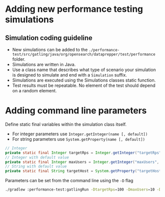 # Adding new performance testing simulations

## Simulation coding guideline
- New simulations can be added to the `./performance-test/src/gatling/java/org/opensearch/dataprepper/test/performance` folder.
- Simulations are written in Java.
- Use a class name that describes what type of scenario your simulation is designed to simulate and end with a `Simulation` suffix. 
- Simulations are executed using the Simulations classes static function.
- Test results must be repeatable. No element of the test should depend on a random element.

# Adding command line parameters

Define static final variables within the simulation class itself.
- For integer parameters use `Integer.getInteger(name [, default])`
- For string parameters use `System.getProperty(name [, default])`

```java
// Integer
private static final Integer targetRps = Integer.getInteger("targetRps");
// Integer with default value
private static final Integer maxUsers = Integer.getInteger("maxUsers", 1000);
// String with default value
private static final String targetHost = System.getProperty("targetHost", "http://localhost");
```

Parameters can be set from the command line using the `-D` flag
```bash
./gradlew :performance-test:gatlingRun -DtargetRps=100 -DmaxUsers=10 -DtargetHost=127.0.0.1
```
